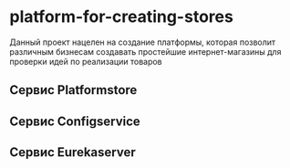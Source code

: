 # platform-for-creating-stores
 Данный проект нацелен на создание платформы, которая позволит различным  бизнесам создавать простейшие интернет-магазины для проверки идей по  реализации товаров


## Сервис Platformstore


## Сервис Configservice 


## Сервис Eurekaserver 

